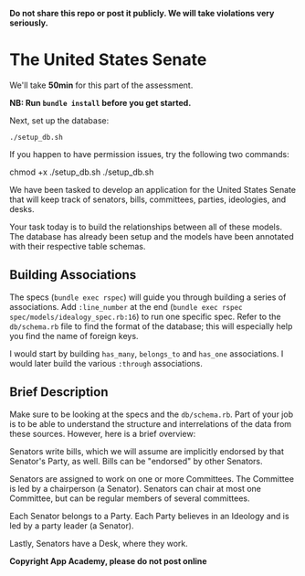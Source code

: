 **Do not share this repo or post it publicly. We will take violations
very seriously.**

# The United States Senate

We'll take **50min** for this part of the assessment.

**NB: Run `bundle install` before you get started.**

Next, set up the database:

    ./setup_db.sh

If you happen to have permission issues, try the following two commands:

  chmod +x ./setup_db.sh
  ./setup_db.sh

We have been tasked to develop an application for the United States
Senate that will keep track of senators, bills, committees, parties,
ideologies, and desks.

Your task today is to build the relationships between all of these
models. The database has already been setup and the models have been
annotated with their respective table schemas.

## Building Associations

The specs (`bundle exec rspec`) will guide you through building a
series of associations. Add `:line_number` at the end (`bundle exec rspec spec/models/idealogy_spec.rb:16`)
to run one specific spec. Refer to the `db/schema.rb` file to find the
format of the database; this will especially help you find the name of
foreign keys.

I would start by building `has_many`, `belongs_to` and `has_one`
associations. I would later build the various `:through` associations.

## Brief Description

Make sure to be looking at the specs and the `db/schema.rb`. Part of
your job is to be able to understand the structure and interrelations
of the data from these sources. However, here is a brief overview:

Senators write bills, which we will assume are implicitly endorsed by
that Senator's Party, as well. Bills can be "endorsed" by other
Senators.

Senators are assigned to work on one or more Committees. The Committee
is led by a chairperson (a Senator). Senators can chair at most one
Committee, but can be regular members of several committees.

Each Senator belongs to a Party. Each Party believes in an Ideology and
is led by a party leader (a Senator).

Lastly, Senators have a Desk, where they work.

**Copyright App Academy, please do not post online**
